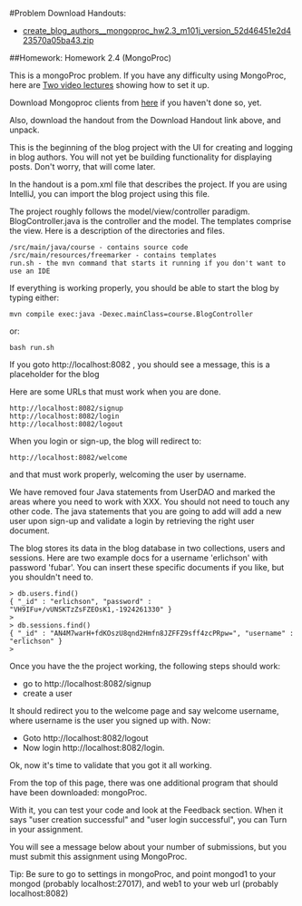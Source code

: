 #Problem
Download Handouts:
 - <a href="https://university.mongodb.com/static/MongoDB_2017_M101J_January/handouts/create_blog_authors__mongoproc_hw2.3_m101j_version_52d46451e2d423570a05ba43.bf8f3b53573e.zip">create_blog_authors__mongoproc_hw2.3_m101j_version_52d46451e2d423570a05ba43.zip</a>

##Homework: Homework 2.4 (MongoProc)

This is a mongoProc problem. If you have any difficulty using MongoProc, here are <a href="http://www.youtube.com/playlist?list=PL4RCxklHWZ9vb8rR55iKEffkY-5GhCGvC">Two video lectures</a> showing how to set it up.

Download Mongoproc clients from <a href="https://university.mongodb.com/mongoproc">here</a> if you haven't done so, yet.

Also, download the handout from the Download Handout link above, and unpack.

This is the beginning of the blog project with the UI for creating and logging in blog authors. You will not yet be building functionality for displaying posts. Don't worry, that will come later.

In the handout is a pom.xml file that describes the project. If you are using IntelliJ, you can import the blog project using this file.

The project roughly follows the model/view/controller paradigm. BlogController.java is the controller and the model. The templates comprise the view. Here is a description of the directories and files.

    /src/main/java/course - contains source code
    /src/main/resources/freemarker - contains templates
    run.sh - the mvn command that starts it running if you don't want to use an IDE

If everything is working properly, you should be able to start the blog by typing either:

    mvn compile exec:java -Dexec.mainClass=course.BlogController

or:

    bash run.sh

If you goto http://localhost:8082 , you should see a message, this is a placeholder for the blog

Here are some URLs that must work when you are done.

    http://localhost:8082/signup
    http://localhost:8082/login
    http://localhost:8082/logout

When you login or sign-up, the blog will redirect to:

    http://localhost:8082/welcome

and that must work properly, welcoming the user by username.

We have removed four Java statements from UserDAO and marked the areas where you need to work with XXX. You should not need to touch any other code. The java statements that you are going to add will add a new user upon sign-up and validate a login by retrieving the right user document.

The blog stores its data in the blog database in two collections, users and sessions. Here are two example docs for a username 'erlichson' with password 'fubar'. You can insert these specific documents if you like, but you shouldn't need to.

    > db.users.find()
    { "_id" : "erlichson", "password" : "VH9IFu+/vUNSKTzZsFZEOsK1,-1924261330" }
    >
    > db.sessions.find()
    { "_id" : "AN4M7warH+fdKOszU8qnd2Hmfn8JZFFZ9sff4zcPRpw=", "username" : "erlichson" }
    >
	
Once you have the the project working, the following steps should work:

 - go to http://localhost:8082/signup
 - create a user

It should redirect you to the welcome page and say welcome username, where username is the user you signed up with. Now:

 - Goto http://localhost:8082/logout
 - Now login http://localhost:8082/login.

Ok, now it's time to validate that you got it all working.

From the top of this page, there was one additional program that should have been downloaded: mongoProc.

With it, you can test your code and look at the Feedback section. When it says "user creation successful" and "user login successful", you can Turn in your assignment.

You will see a message below about your number of submissions, but you must submit this assignment using MongoProc.

Tip: Be sure to go to settings in mongoProc, and point mongod1 to your mongod (probably localhost:27017), and web1 to your web url (probably localhost:8082)